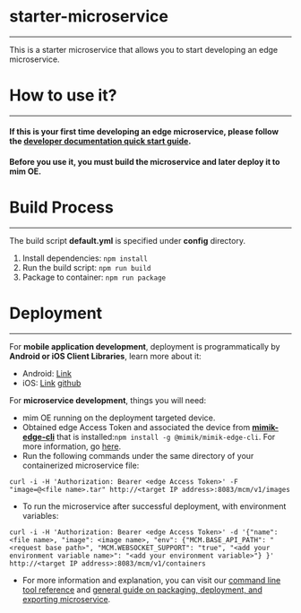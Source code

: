 # starter-microservice
---

This is a starter microservice that allows you to start developing an edge microservice.

# How to use it?
---

#### If this is your first time developing an edge microservice, please follow the [developer documentation quick start guide](https://devdocs.mimik.com/tutorials/01-submenu).

#### Before you use it, you must build the microservice and later deploy it to mim OE.

# Build Process
---

The build script **default.yml** is specified under **config** directory.

1. Install dependencies: ```npm install```
2. Run the build script: ```npm run build```
3. Package to container: ```npm run package```

# Deployment
---

For **mobile application development**, deployment is programmatically by **Android or iOS Client Libraries**, learn more about it:

- Android: [Link](https://devdocs.mimik.com/key-concepts/11-index)
- iOS: [Link](https://devdocs.mimik.com/key-concepts/10-index) [github](https://github.com/mimikgit/cocoapod-EdgeCore?tab=readme-ov-file#mimik-client-library-cocoapods)

For **microservice development**, things you will need:

- mim OE running on the deployment targeted device.
- Obtained edge Access Token and associated the device from **[mimik-edge-cli](https://www.npmjs.com/package/@mimik/mimik-edge-cli)** that is installed:```npm install -g @mimik/mimik-edge-cli```. For more information, go [here](https://devdocs.mimik.com/api/01-index).
- Run the following commands under the same directory of your containerized microservice file:

```
curl -i -H 'Authorization: Bearer <edge Access Token>' -F "image=@<file name>.tar" http://<target IP address>:8083/mcm/v1/images
```

- To run the microservice after successful deployment, with environment variables:

```
curl -i -H 'Authorization: Bearer <edge Access Token>' -d '{"name": <file name>, "image": <image name>, "env": {"MCM.BASE_API_PATH": "<request base path>", "MCM.WEBSOCKET_SUPPORT": "true", "<add your environment variable name>": "<add your environment variable>"} }' http://<target IP address>:8083/mcm/v1/containers
```

- For more information and explanation, you can visit our [command line tool reference](https://devdocs.mimik.com/api/01-index) and [general guide on packaging, deployment, and exporting microservice](https://devdocs.mimik.com/key-concepts/02-index).

